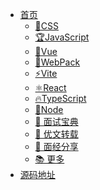 - [<span class="iconfont icon-icon_fabu"></span> 首页](/readme?id=🎨-前言)
  - [🎨CSS](/readme?id=🎨css)
  - [🏆JavaScript](/readme?id=🏆javascript)
  - [🌈Vue](/readme?id=🌈vue)
  - [🎈WebPack](/readme?id=🎈webpack)
  - [⚡Vite](/readme?id=⚡vite)
  - [⚛React](/readme?id=⚛react)
  - [🔥TypeScript](/readme?id=🔥typescript)
  - [👴Node](/readme?id=👴node)
    <!-- - [📊 前端数据可视化](/readme?id=📊-前端数据可视化) -->
    <!-- - [😫 数据结构与算法](/readme?id=😫-数据结构与算法) -->
  - [🛫 面试宝典](/readme?id=🛫-面试宝典)
  - [📘 优文转载](/readme?id=📘-优文转载)
  - [📝 面经分享](/readme?id=📝-面经分享)
  - [📚 更多](/readme?id=📚-更多)
  <!-- - [🔮 代码片段](/readme?id=📚-更多) -->
- [<span class="iconfont icon-wodeguanzhu"></span> 源码地址](https://gitee.com/itsandy/sandy.gitee.io)
